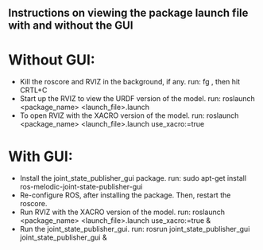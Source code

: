 ## Instructions on viewing the package launch file with and without the GUI
# Without GUI:
+  Kill the roscore and RVIZ in the background, if any. run: fg , then hit CRTL+C
+  Start up the RVIZ to view the URDF version of the model. run:
roslaunch <package_name> <launch_file>.launch
+  To open RVIZ with the XACRO version of the model. run:
roslaunch <package_name> <launch_file>.launch use_xacro:=true

# With GUI:
+  Install the joint_state_publisher_gui package. run:
sudo apt-get install ros-melodic-joint-state-publisher-gui
+  Re-configure ROS, after installing the package. Then, restart the roscore.
+  Run RVIZ with the XACRO version of the model. run:
roslaunch <package_name> <launch_file>.launch use_xacro:=true &
+  Run the joint_state_publisher_gui. run:
rosrun joint_state_publisher_gui joint_state_publisher_gui &
